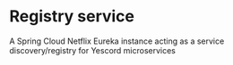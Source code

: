 # Registry service

A Spring Cloud Netflix Eureka instance acting as a service discovery/registry for Yescord microservices
